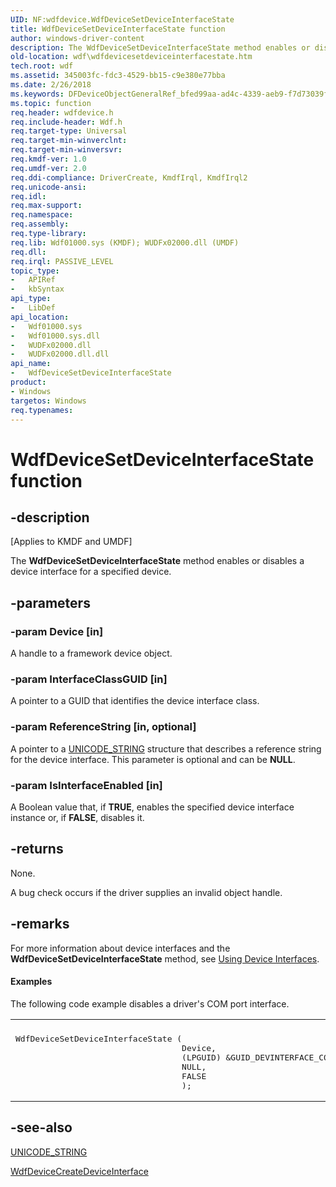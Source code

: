 ```yaml
---
UID: NF:wdfdevice.WdfDeviceSetDeviceInterfaceState
title: WdfDeviceSetDeviceInterfaceState function
author: windows-driver-content
description: The WdfDeviceSetDeviceInterfaceState method enables or disables a device interface for a specified device.
old-location: wdf\wdfdevicesetdeviceinterfacestate.htm
tech.root: wdf
ms.assetid: 345003fc-fdc3-4529-bb15-c9e380e77bba
ms.date: 2/26/2018
ms.keywords: DFDeviceObjectGeneralRef_bfed99aa-ad4c-4339-aeb9-f7d73039f0b9.xml, WdfDeviceSetDeviceInterfaceState, WdfDeviceSetDeviceInterfaceState method, kmdf.wdfdevicesetdeviceinterfacestate, wdf.wdfdevicesetdeviceinterfacestate, wdfdevice/WdfDeviceSetDeviceInterfaceState
ms.topic: function
req.header: wdfdevice.h
req.include-header: Wdf.h
req.target-type: Universal
req.target-min-winverclnt: 
req.target-min-winversvr: 
req.kmdf-ver: 1.0
req.umdf-ver: 2.0
req.ddi-compliance: DriverCreate, KmdfIrql, KmdfIrql2
req.unicode-ansi: 
req.idl: 
req.max-support: 
req.namespace: 
req.assembly: 
req.type-library: 
req.lib: Wdf01000.sys (KMDF); WUDFx02000.dll (UMDF)
req.dll: 
req.irql: PASSIVE_LEVEL
topic_type:
-	APIRef
-	kbSyntax
api_type:
-	LibDef
api_location:
-	Wdf01000.sys
-	Wdf01000.sys.dll
-	WUDFx02000.dll
-	WUDFx02000.dll.dll
api_name:
-	WdfDeviceSetDeviceInterfaceState
product:
- Windows
targetos: Windows
req.typenames: 
---
```


# WdfDeviceSetDeviceInterfaceState function


## -description


<p class="CCE_Message">[Applies to KMDF and UMDF]</p>

The <b>WdfDeviceSetDeviceInterfaceState</b> method enables or disables a device interface for a specified device.


## -parameters




### -param Device [in]

A handle to a framework device object.


### -param InterfaceClassGUID [in]

A pointer to a GUID that identifies the device interface class.


### -param ReferenceString [in, optional]

A pointer to a <a href="https://msdn.microsoft.com/library/windows/hardware/ff564879">UNICODE_STRING</a> structure that describes a reference string for the device interface. This parameter is optional and can be <b>NULL</b>. 


### -param IsInterfaceEnabled [in]

A Boolean value that, if <b>TRUE</b>, enables the specified device interface instance or, if <b>FALSE</b>, disables it.


## -returns



None.

A bug check occurs if the driver supplies an invalid object handle.




## -remarks



For more information about device interfaces and the <b>WdfDeviceSetDeviceInterfaceState</b> method, see <a href="https://docs.microsoft.com/windows-hardware/drivers/wdf/using-device-interfaces">Using Device Interfaces</a>.


#### Examples

The following code example disables a driver's COM port interface.

<div class="code"><span codelanguage=""><table>
<tr>
<th></th>
</tr>
<tr>
<td>
<pre>WdfDeviceSetDeviceInterfaceState (
                                  Device,
                                  (LPGUID) &amp;GUID_DEVINTERFACE_COMPORT,
                                  NULL,
                                  FALSE
                                  );</pre>
</td>
</tr>
</table></span></div>



## -see-also




<a href="https://msdn.microsoft.com/library/windows/hardware/ff564879">UNICODE_STRING</a>



<a href="https://msdn.microsoft.com/library/windows/hardware/ff545935">WdfDeviceCreateDeviceInterface</a>
 

 

